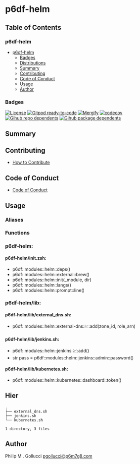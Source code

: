 # p6df-helm

## Table of Contents


### p6df-helm
- [p6df-helm](#p6df-helm)
  - [Badges](#badges)
  - [Distributions](#distributions)
  - [Summary](#summary)
  - [Contributing](#contributing)
  - [Code of Conduct](#code-of-conduct)
  - [Usage](#usage)
  - [Author](#author)

### Badges

[![License](https://img.shields.io/badge/License-Apache%202.0-yellowgreen.svg)](https://opensource.org/licenses/Apache-2.0)
[![Gitpod ready-to-code](https://img.shields.io/badge/Gitpod-ready--to--code-blue?logo=gitpod)](https://gitpod.io/#https://github.com/p6m7g8/p6df-helm)
[![Mergify](https://img.shields.io/endpoint.svg?url=https://gh.mergify.io/badges/p6m7g8/p6df-helm/&style=flat)](https://mergify.io)
[![codecov](https://codecov.io/gh/p6m7g8/p6df-helm/branch/master/graph/badge.svg?token=14Yj1fZbew)](https://codecov.io/gh/p6m7g8/p6df-helm)
[![Gihub repo dependents](https://badgen.net/github/dependents-repo/p6m7g8/p6df-helm)](https://github.com/p6m7g8/p6df-helm/network/dependents?dependent_type=REPOSITORY)
[![Gihub package dependents](https://badgen.net/github/dependents-pkg/p6m7g8/p6df-helm)](https://github.com/p6m7g8/p6df-helm/network/dependents?dependent_type=PACKAGE)

## Summary

## Contributing

- [How to Contribute](CONTRIBUTING.md)

## Code of Conduct

- [Code of Conduct](https://github.com/p6m7g8/.github/blob/master/CODE_OF_CONDUCT.md)

## Usage


### Aliases


### Functions

### p6df-helm:

#### p6df-helm/init.zsh:

- p6df::modules::helm::deps()
- p6df::modules::helm::external::brew()
- p6df::modules::helm::init(_module, dir)
- p6df::modules::helm::langs()
- p6df::modules::helm::prompt::line()


### p6df-helm/lib:

#### p6df-helm/lib/external_dns.sh:

- p6df::modules::helm::external-dns::chart::add(zone_id, role_arn)

#### p6df-helm/lib/jenkins.sh:

- p6df::modules::helm::jenkins::chart::add()
- str pass = p6df::modules::helm::jenkins::admin::password()

#### p6df-helm/lib/kubernetes.sh:

- p6df::modules::helm::kubernetes::dashboard::token()



## Hier
```text
.
├── external_dns.sh
├── jenkins.sh
└── kubernetes.sh

1 directory, 3 files
```
## Author

Philip M . Gollucci <pgollucci@p6m7g8.com>
